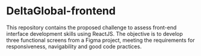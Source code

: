 # DeltaGlobal-frontend
This repository contains the proposed challenge to assess front-end interface development skills using ReactJS. The objective is to develop three functional screens from a Figma project, meeting the requirements for responsiveness, navigability and good code practices.
